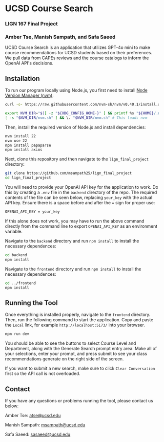 # UCSD Course Search
### LIGN 167 Final Project
### Amber Tse, Manish Sampath, and Safa Saeed

UCSD Course Search is an application that utilizes GPT-4o mini to make course recommendations for UCSD students based on their preferences. We pull data from CAPEs reviews and the course catalogs to inform the OpenAI API's decisions.

## Installation

To run our program locally using Node.js, you first need to install [Node Version Manager (nvm)](https://github.com/nvm-sh/nvm):

```sh
curl -o- https://raw.githubusercontent.com/nvm-sh/nvm/v0.40.1/install.sh | bash # Downloads and runs installation script
```
```sh
export NVM_DIR="$([ -z "${XDG_CONFIG_HOME-}" ] && printf %s "${HOME}/.nvm" || printf %s "${XDG_CONFIG_HOME}/nvm")"
[ -s "$NVM_DIR/nvm.sh" ] && \. "$NVM_DIR/nvm.sh" # This loads nvm
```

Then, install the required version of Node.js and install dependencies:

```sh
nvm install 22
nvm use 22
npm install papaparse
npm install axios
```

Next, clone this repository and then navigate to the `lign_final_project` directory:

```sh
git clone https://github.com/msampath25/lign_final_project
cd lign_final_project
```

You will need to provide your OpenAI API key for the application to work. Do this by creating a `.env` file in the `backend` directory of the repo. The required contents of the file can be seen below, replacing `your_key` with the actual API key. Ensure there is a space before and after the `=` sign for proper use:

```sh
OPENAI_API_KEY = your_key
```

If this alone does not work, you may have to run the above command directly from the command line to export `OPENAI_API_KEY` as an environment variable.

Navigate to the `backend` directory and run `npm install` to install the necessary dependences:

```sh
cd backend
npm install
```

Navigate to the `frontend` directory and run `npm install` to install the necessary dependences:

```sh
cd ../frontend
npm install
```

## Running the Tool

Once everything is installed properly, navigate to the `frontend` directory. Then, run the following command to start the application. Copy and paste the `Local` link, for example `http://localhost:5173/` into your browser.

```sh
npm run dev
```

You should be able to see the buttons to select Course Level and Department, along with the Generate Search prompt entry area. Make all of your selections, enter your prompt, and press submit to see your class recommendations generate on the right side of the screen.

If you want to submit a new search, make sure to click `Clear Conversation` first so the API call is not overloaded.

## Contact

If you have any questions or problems running the tool, please contact us below:

Amber Tse: atse@ucsd.edu

Manish Sampath: msampath@ucsd.edu

Safa Saeed: sasaeed@ucsd.edu
